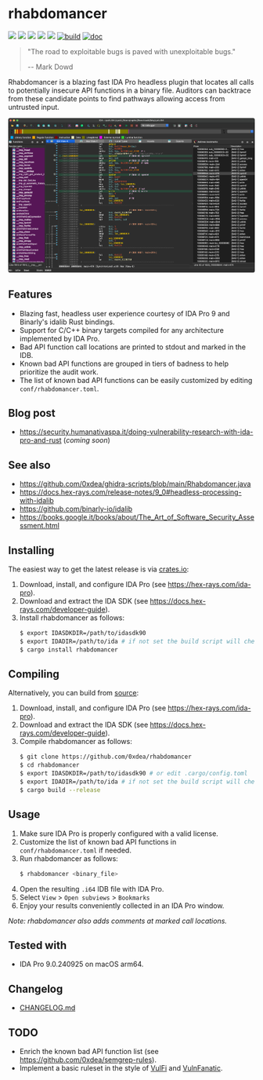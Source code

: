 # rhabdomancer

[![](https://img.shields.io/github/stars/0xdea/rhabdomancer.svg?style=flat&color=yellow)](https://github.com/0xdea/rhabdomancer)
[![](https://img.shields.io/crates/v/rhabdomancer?style=flat&color=green)](https://crates.io/crates/rhabdomancer)
[![](https://img.shields.io/crates/d/rhabdomancer?style=flat&color=red)](https://crates.io/crates/rhabdomancer)
[![](https://img.shields.io/badge/twitter-%400xdea-blue.svg)](https://twitter.com/0xdea)
[![](https://img.shields.io/badge/mastodon-%40raptor-purple.svg)](https://infosec.exchange/@raptor)
[![build](https://github.com/0xdea/rhabdomancer/actions/workflows/build.yml/badge.svg)](https://github.com/0xdea/rhabdomancer/actions/workflows/build.yml)
[![doc](https://github.com/0xdea/rhabdomancer/actions/workflows/doc.yml/badge.svg)](https://github.com/0xdea/rhabdomancer/actions/workflows/doc.yml)

> "The road to exploitable bugs is paved with unexploitable bugs."
>
> -- Mark Dowd

Rhabdomancer is a blazing fast IDA Pro headless plugin that locates all calls to potentially insecure API functions in
a binary file. Auditors can backtrace from these candidate points to find pathways allowing access from untrusted input.

![](https://raw.githubusercontent.com/0xdea/rhabdomancer/master/.img/screen01.png)

## Features

* Blazing fast, headless user experience courtesy of IDA Pro 9 and Binarly's idalib Rust bindings.
* Support for C/C++ binary targets compiled for any architecture implemented by IDA Pro.
* Bad API function call locations are printed to stdout and marked in the IDB.
* Known bad API functions are grouped in tiers of badness to help prioritize the audit work.
* The list of known bad API functions can be easily customized by editing `conf/rhabdomancer.toml`.

## Blog post

* <https://security.humanativaspa.it/doing-vulnerability-research-with-ida-pro-and-rust> (*coming soon*)

## See also

* <https://github.com/0xdea/ghidra-scripts/blob/main/Rhabdomancer.java>
* <https://docs.hex-rays.com/release-notes/9_0#headless-processing-with-idalib>
* <https://github.com/binarly-io/idalib>
* <https://books.google.it/books/about/The_Art_of_Software_Security_Assessment.html>

## Installing

The easiest way to get the latest release is via [crates.io](https://crates.io/crates/rhabdomancer):

1. Download, install, and configure IDA Pro (see <https://hex-rays.com/ida-pro>).
2. Download and extract the IDA SDK (see <https://docs.hex-rays.com/developer-guide>).
3. Install rhabdomancer as follows:
   ```sh
   $ export IDASDKDIR=/path/to/idasdk90
   $ export IDADIR=/path/to/ida # if not set the build script will check common locations
   $ cargo install rhabdomancer
   ```

## Compiling

Alternatively, you can build from [source](https://github.com/0xdea/rhabdomancer):

1. Download, install, and configure IDA Pro (see <https://hex-rays.com/ida-pro>).
2. Download and extract the IDA SDK (see <https://docs.hex-rays.com/developer-guide>).
3. Compile rhabdomancer as follows:
    ```sh
    $ git clone https://github.com/0xdea/rhabdomancer
    $ cd rhabdomancer
    $ export IDASDKDIR=/path/to/idasdk90 # or edit .cargo/config.toml
    $ export IDADIR=/path/to/ida # if not set the build script will check common locations
    $ cargo build --release
    ```

## Usage

1. Make sure IDA Pro is properly configured with a valid license.
2. Customize the list of known bad API functions in `conf/rhabdomancer.toml` if needed.
3. Run rhabdomancer as follows:
    ```sh
    $ rhabdomancer <binary_file>
    ```
4. Open the resulting `.i64` IDB file with IDA Pro.
5. Select `View` > `Open subviews` > `Bookmarks`
6. Enjoy your results conveniently collected in an IDA Pro window.

*Note: rhabdomancer also adds comments at marked call locations.*

## Tested with

* IDA Pro 9.0.240925 on macOS arm64.

## Changelog

* [CHANGELOG.md](CHANGELOG.md)

## TODO

* Enrich the known bad API function list (see <https://github.com/0xdea/semgrep-rules>).
* Implement a basic ruleset in the style of [VulFi](https://github.com/Accenture/VulFi)
  and [VulnFanatic](https://github.com/Martyx00/VulnFanatic).
